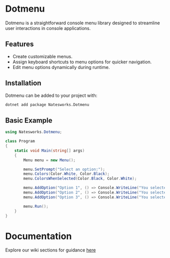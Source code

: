 # Dotmenu

Dotmenu is a straightforward console menu library designed to streamline user interactions in console applications.

## Features

- Create customizable menus.
- Assign keyboard shortcuts to menu options for quicker navigation.
- Edit menu options dynamically during runtime.

## Installation

Dotmenu can be added to your project with:

```bash
dotnet add package Natesworks.Dotmenu
```

## Basic Example

```cs
using Natesworks.Dotmenu;

class Program
{
    static void Main(string[] args)
    {
        Menu menu = new Menu();

        menu.SetPrompt("Select an option:");
        menu.Colors(Color.White, Color.Black);
        menu.ColorsWhenSelected(Color.Black, Color.White);

        menu.AddOption("Option 1", () => Console.WriteLine("You selected Option 1"));
        menu.AddOption("Option 2", () => Console.WriteLine("You selected Option 2"));
        menu.AddOption("Option 3", () => Console.WriteLine("You selected Option 3"));

        menu.Run();
    }
}
```

# Documentation

Explore our wiki sections for guidance [here](https://github.com/dotmenu/dotmenu/wiki)
